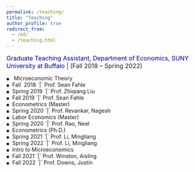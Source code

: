 ```yaml
---
permalink: /teaching/
title: "Teaching"
author_profile: true
redirect_from: 
  - /md/
  - /teaching.html
---
```





<style>
.custom-bullet {
    list-style-type: none;
    padding-left: 0;
}

.custom-bullet li::before {
    content: "\25A0"; /* Unicode character for a small square */
    font-size: 8px; /* Adjust this value to change the icon size */
    margin-right: 1em; /* Adjust this value to control the spacing */
}
</style>

<span style="font-size: 16px;"> <span style="color:Navy;"> Graduate Teaching Assistant, Department of Economics, SUNY University at Buffalo </span> | (Fall 2018 – Spring 2022)</span>

<ul class="custom-bullet"> 
  <li> Microeconomic Theory
    <ul class="custom-bullet">
      <li>Fall&nbsp;   2018 `|` Prof. Sean Fahle</li>
      <li>Spring 2019 `|` Prof. Zhiqiang Liu</li>
      <li>Fall   2019 `|` Prof. Sean Fahle</li>
     </ul>
  </li>
  <li>Econometrics (Master)
    <ul class="custom-bullet">
      <li>Spring 2020 `|` Prof. Revankar, Nagesh</li>
    </ul>
  </li>
  <li>Labor Economics (Master)
    <ul class="custom-bullet">
      <li>Spring 2020 `|` Prof. Rao, Neel</li>
    </ul>
  </li>
  <li>Econometrics (Ph.D.)
    <ul class="custom-bullet">
      <li>Spring 2021 `|` Prof. Li, Mingliang</li>
      <li>Spring 2022 `|` Prof. Li, Mingliang</li>
    </ul>
  </li>
  <li>Intro to Microeconomics
    <ul class="custom-bullet">
      <li>Fall   2021 `|` Prof. Winston, Aisling</li>
      <li>Fall   2022 `|` Prof. Downs, Justin</li>
    </ul>
  </li>
</ul>
